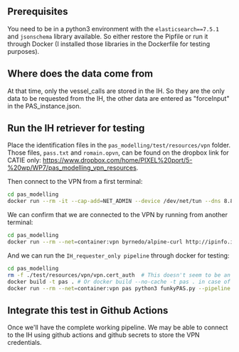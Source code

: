 ## Prerequisites

You need to be in a python3 environment with the `elasticsearch==7.5.1` and `jsonschema` library available. So either restore the Pipfile or run it through Docker (I installed those libraries in the Dockerfile for testing purposes).

## Where does the data come from

At that time, only the vessel_calls are stored in the IH. So they are the only data to be requested from the IH, the other data are entered as "forceInput" in the PAS_instance.json.

## Run the IH retriever for testing

Place the identification files in the `pas_modelling/test/resources/vpn` folder. Those files, `pass.txt` and `romain.opvn`, can be found on the dropbox link for CATIE only: https://www.dropbox.com/home/PIXEL%20port/5-%20wp/WP7/pas_modelling_vpn_resources.

Then connect to the VPN from a first terminal:
```bash
cd pas_modelling
docker run --rm -it --cap-add=NET_ADMIN --device /dev/net/tun --dns 8.8.4.4 --name vpn -v $(pwd)/test/resources/vpn:/vpn dperson/openvpn-client -c $(cat ./test/resources/vpn/pass.txt)
```

We can confirm that we are connected to the VPN by running from another terminal:

```bash
cd pas_modelling
docker run --rm --net=container:vpn byrnedo/alpine-curl http://ipinfo.io/ip  # Should print the IH IP adress and not yours
```

And we can run the `IH_requester_only pipeline` through docker for testing:
```bash
cd pas_modelling
rm -f ./test/resources/vpn/vpn.cert_auth  # This doesn't seem to be an important file, and otherwise we cannot build
docker build -t pas . # Or docker build --no-cache -t pas . in case of issues during package installation
docker run --rm --net=container:vpn pas python3 funkyPAS.py --pipeline IH_only --request_IH "$(cat ./test/resources/PAS_instance.json)"
```

## Integrate this test in Github Actions

Once we'll have the complete working pipeline. We may be able to connect to the IH using github actions and github secrets to store the VPN credentials.
